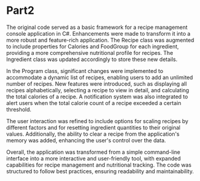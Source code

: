 # Part2
The original code served as a basic framework for a recipe management console application in C#. Enhancements were made to transform it into a more robust and feature-rich application. The Recipe class was augmented to include properties for Calories and FoodGroup for each ingredient, providing a more comprehensive nutritional profile for recipes. The Ingredient class was updated accordingly to store these new details.

In the Program class, significant changes were implemented to accommodate a dynamic list of recipes, enabling users to add an unlimited number of recipes. New features were introduced, such as displaying all recipes alphabetically, selecting a recipe to view in detail, and calculating the total calories of a recipe. A notification system was also integrated to alert users when the total calorie count of a recipe exceeded a certain threshold.

The user interaction was refined to include options for scaling recipes by different factors and for resetting ingredient quantities to their original values. Additionally, the ability to clear a recipe from the application's memory was added, enhancing the user's control over the data.

Overall, the application was transformed from a simple command-line interface into a more interactive and user-friendly tool, with expanded capabilities for recipe management and nutritional tracking. The code was structured to follow best practices, ensuring readability and maintainability.
